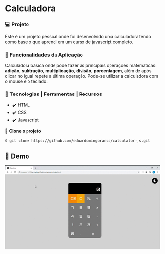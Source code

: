 # Calculadora

### :computer: Projeto
Este é um projeto pessoal onde foi desenvolvido uma calculadora tendo como base o que aprendi em um curso de javascript completo.

### :memo: **Funcionalidades da Aplicação**
Calculadora básica onde pode fazer as principais operações matemáticas: **adição**, **subtração**, **multiplicação**, **divisão**, **porcentagem**,
além de após clicar no igual repete a última operação. Pode-se utilizar a calculadora com o mouse e o teclado.

### :wrench: Tecnologias | Ferramentas | Recursos
- :heavy_check_mark: HTML
- :heavy_check_mark: CSS
- :heavy_check_mark: Javascript

:arrow_down_small: **Clone o projeto**

```bash
$ git clone https://github.com/eduardomingoranca/calculator-js.git
```

## :movie_camera: Demo 
![calculator](https://github.com/eduardomingoranca/calculator-js/blob/master/Calculator.gif)
